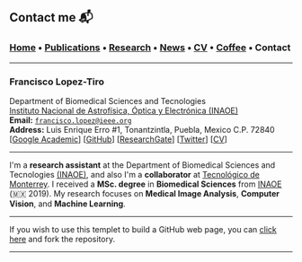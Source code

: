 
## Contact me 📬
###  [Home](/index) • [Publications](/publications) • [Research](/research) • [News](/news) • [CV](/brief_cv) • [Coffee](/coffee) • Contact

---

### **Francisco Lopez-Tiro**                       
Department of Biomedical Sciences and Tecnologies                                                
[Instituto Nacional de Astrofísica, Óptica y Electrónica (INAOE)](https://www.inaoep.mx)                                                 
**Email:** [`francisco.lopez@ieee.org`](mailto:francisco.lopez@ieee.org?subject=%20Hello,%20Francisco)                                      
**Address:** Luis Enrique Erro #1, Tonantzintla, Puebla, Mexico C.P. 72840                                  
[[Google Academic](https://scholar.google.es/citations?user=IlG06bYAAAAJ&hl=es/)]
[[GitHub](https://github.com/friscolt)]
[[ResearchGate](https://www.researchgate.net/profile/Francisco-Lopez-Tiro)]
[[Twitter](https://twitter.com/Friscolt)]
[[CV](/files/CV_FranciscoLopez.pdf)]



---

I'm a **research assistant** at the Department of Biomedical Sciences and Tecnologies [(INAOE)](https://www.inaoep.mx), and also I'm a **collaborator** at [Tecnológico de Monterrey](https://tec.mx/es). I received a **MSc. degree** in **Biomedical Sciences** from [INAOE](https://www.inaoep.mx) (🇲🇽 2019). My research focuses on **Medical Image Analysis**, **Computer Vision**, and **Machine Learning**.

---

If you wish to use this templet to build a GitHub web page, you can [click here](https://github.com/friscolt/friscolt.github.io) and fork the repository. 

---
